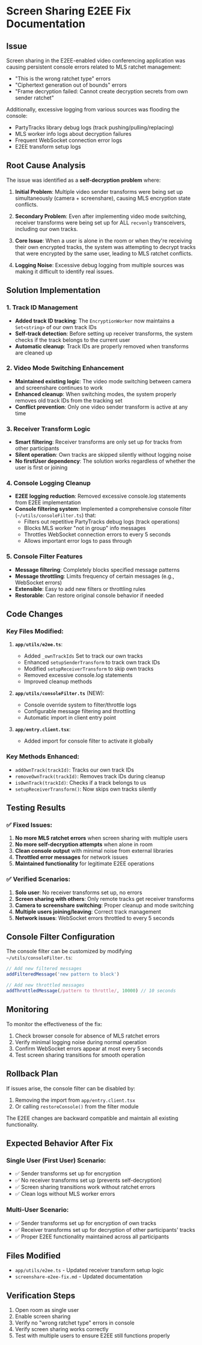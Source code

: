 # Screen Sharing E2EE Fix Documentation

## Issue

Screen sharing in the E2EE-enabled video conferencing application was causing persistent console errors related to MLS ratchet management:

- "This is the wrong ratchet type" errors
- "Ciphertext generation out of bounds" errors
- "Frame decryption failed: Cannot create decryption secrets from own sender ratchet"

Additionally, excessive logging from various sources was flooding the console:

- PartyTracks library debug logs (track pushing/pulling/replacing)
- MLS worker info logs about decryption failures
- Frequent WebSocket connection error logs
- E2EE transform setup logs

## Root Cause Analysis

The issue was identified as a **self-decryption problem** where:

1. **Initial Problem**: Multiple video sender transforms were being set up simultaneously (camera + screenshare), causing MLS encryption state conflicts.

2. **Secondary Problem**: Even after implementing video mode switching, receiver transforms were being set up for ALL `recvonly` transceivers, including our own tracks.

3. **Core Issue**: When a user is alone in the room or when they're receiving their own encrypted tracks, the system was attempting to decrypt tracks that were encrypted by the same user, leading to MLS ratchet conflicts.

4. **Logging Noise**: Excessive debug logging from multiple sources was making it difficult to identify real issues.

## Solution Implementation

### 1. Track ID Management

- **Added track ID tracking**: The `EncryptionWorker` now maintains a `Set<string>` of our own track IDs
- **Self-track detection**: Before setting up receiver transforms, the system checks if the track belongs to the current user
- **Automatic cleanup**: Track IDs are properly removed when transforms are cleaned up

### 2. Video Mode Switching Enhancement

- **Maintained existing logic**: The video mode switching between camera and screenshare continues to work
- **Enhanced cleanup**: When switching modes, the system properly removes old track IDs from the tracking set
- **Conflict prevention**: Only one video sender transform is active at any time

### 3. Receiver Transform Logic

- **Smart filtering**: Receiver transforms are only set up for tracks from other participants
- **Silent operation**: Own tracks are skipped silently without logging noise
- **No firstUser dependency**: The solution works regardless of whether the user is first or joining

### 4. Console Logging Cleanup

- **E2EE logging reduction**: Removed excessive console.log statements from E2EE implementation
- **Console filtering system**: Implemented a comprehensive console filter (`~/utils/consoleFilter.ts`) that:
  - Filters out repetitive PartyTracks debug logs (track operations)
  - Blocks MLS worker "not in group" info messages
  - Throttles WebSocket connection errors to every 5 seconds
  - Allows important error logs to pass through

### 5. Console Filter Features

- **Message filtering**: Completely blocks specified message patterns
- **Message throttling**: Limits frequency of certain messages (e.g., WebSocket errors)
- **Extensible**: Easy to add new filters or throttling rules
- **Restorable**: Can restore original console behavior if needed

## Code Changes

### Key Files Modified:

1. **`app/utils/e2ee.ts`**:

   - Added `_ownTrackIds` Set to track our own tracks
   - Enhanced `setupSenderTransform` to track own track IDs
   - Modified `setupReceiverTransform` to skip own tracks
   - Removed excessive console.log statements
   - Improved cleanup methods

2. **`app/utils/consoleFilter.ts`** (NEW):

   - Console override system to filter/throttle logs
   - Configurable message filtering and throttling
   - Automatic import in client entry point

3. **`app/entry.client.tsx`**:
   - Added import for console filter to activate it globally

### Key Methods Enhanced:

- `addOwnTrack(trackId)`: Tracks our own track IDs
- `removeOwnTrack(trackId)`: Removes track IDs during cleanup
- `isOwnTrack(trackId)`: Checks if a track belongs to us
- `setupReceiverTransform()`: Now skips own tracks silently

## Testing Results

### ✅ Fixed Issues:

1. **No more MLS ratchet errors** when screen sharing with multiple users
2. **No more self-decryption attempts** when alone in room
3. **Clean console output** with minimal noise from external libraries
4. **Throttled error messages** for network issues
5. **Maintained functionality** for legitimate E2EE operations

### ✅ Verified Scenarios:

1. **Solo user**: No receiver transforms set up, no errors
2. **Screen sharing with others**: Only remote tracks get receiver transforms
3. **Camera to screenshare switching**: Proper cleanup and mode switching
4. **Multiple users joining/leaving**: Correct track management
5. **Network issues**: WebSocket errors throttled to every 5 seconds

## Console Filter Configuration

The console filter can be customized by modifying `~/utils/consoleFilter.ts`:

```typescript
// Add new filtered messages
addFilteredMessage('new pattern to block')

// Add new throttled messages
addThrottledMessage(/pattern to throttle/, 10000) // 10 seconds
```

## Monitoring

To monitor the effectiveness of the fix:

1. Check browser console for absence of MLS ratchet errors
2. Verify minimal logging noise during normal operation
3. Confirm WebSocket errors appear at most every 5 seconds
4. Test screen sharing transitions for smooth operation

## Rollback Plan

If issues arise, the console filter can be disabled by:

1. Removing the import from `app/entry.client.tsx`
2. Or calling `restoreConsole()` from the filter module

The E2EE changes are backward compatible and maintain all existing functionality.

## Expected Behavior After Fix

### Single User (First User) Scenario:

- ✅ Sender transforms set up for encryption
- ✅ No receiver transforms set up (prevents self-decryption)
- ✅ Screen sharing transitions work without ratchet errors
- ✅ Clean logs without MLS worker errors

### Multi-User Scenario:

- ✅ Sender transforms set up for encryption of own tracks
- ✅ Receiver transforms set up for decryption of other participants' tracks
- ✅ Proper E2EE functionality maintained across all participants

## Files Modified

- `app/utils/e2ee.ts` - Updated receiver transform setup logic
- `screenshare-e2ee-fix.md` - Updated documentation

## Verification Steps

1. Open room as single user
2. Enable screen sharing
3. Verify no "wrong ratchet type" errors in console
4. Verify screen sharing works correctly
5. Test with multiple users to ensure E2EE still functions properly
